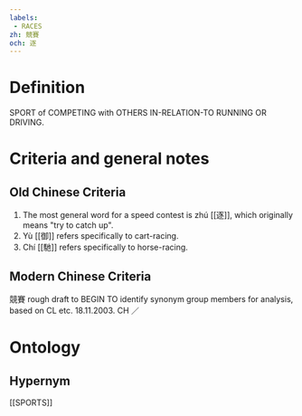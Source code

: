 ```yaml
---
labels: 
 - RACES
zh: 競賽
och: 逐
---
```


# Definition
SPORT of COMPETING with OTHERS IN-RELATION-TO RUNNING OR DRIVING.
# Criteria and general notes
## Old Chinese Criteria
1. The most general word for a speed contest is zhú [[逐]], which originally means "try to catch up".
2. Yù [[御]] refers specifically to cart-racing.
3. Chí [[馳]] refers specifically to horse-racing.
## Modern Chinese Criteria
競賽
rough draft to BEGIN TO identify synonym group members for analysis, based on CL etc. 18.11.2003. CH ／
# Ontology

## Hypernym
[[SPORTS]]